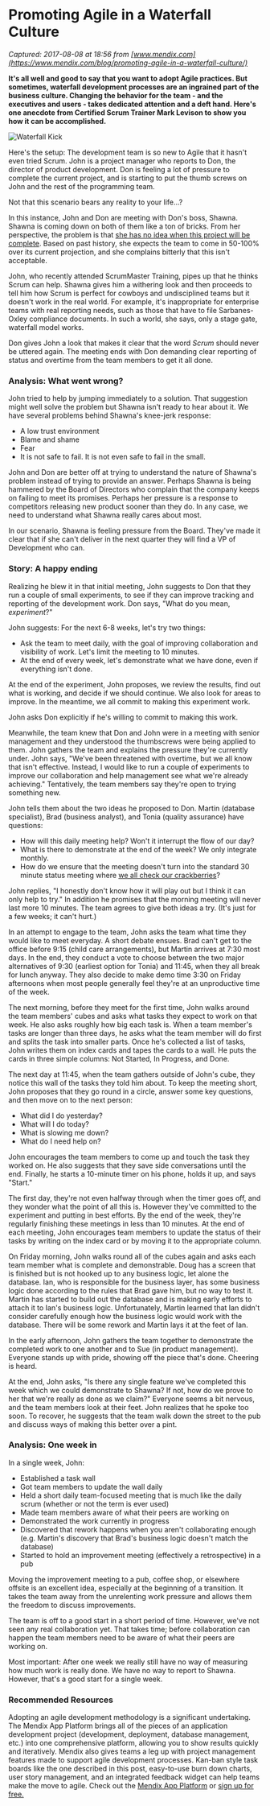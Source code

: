 # Promoting Agile in a Waterfall Culture

_Captured: 2017-08-08 at 18:56 from [www.mendix.com](https://www.mendix.com/blog/promoting-agile-in-a-waterfall-culture/)_

**It's all well and good to say that you want to adopt Agile practices. But sometimes, waterfall development processes are an ingrained part of the business culture. Changing the behavior for the team - and the executives and users - takes dedicated attention and a deft hand. Here's one anecdote from Certified Scrum Trainer Mark Levison to show you how it can be accomplished.**

![Waterfall Kick](https://www.mendix.com/wp-content/uploads/agilewaterfall_iStock_000006213892XSmall-300-300x223.jpg)

Here's the setup: The development team is so new to Agile that it hasn't even tried Scrum. John is a project manager who reports to Don, the director of product development. Don is feeling a lot of pressure to complete the current project, and is starting to put the thumb screws on John and the rest of the programming team.

Not that this scenario bears any reality to your life…?

In this instance, John and Don are meeting with Don's boss, Shawna. Shawna is coming down on both of them like a ton of bricks. From her perspective, the problem is that [she has no idea when this project will be complete](https://www.mendix.com/think-tank/getting-the-momentum-back-how-to-revitalize-a-stalled-project/). Based on past history, she expects the team to come in 50-100% over its current projection, and she complains bitterly that this isn't acceptable.

John, who recently attended ScrumMaster Training, pipes up that he thinks Scrum can help. Shawna gives him a withering look and then proceeds to tell him how Scrum is perfect for cowboys and undisciplined teams but it doesn't work in the real world. For example, it's inappropriate for enterprise teams with real reporting needs, such as those that have to file Sarbanes-Oxley compliance documents. In such a world, she says, only a stage gate, waterfall model works.

Don gives John a look that makes it clear that the word _Scrum_ should never be uttered again. The meeting ends with Don demanding clear reporting of status and overtime from the team members to get it all done.

### Analysis: What went wrong?

John tried to help by jumping immediately to a solution. That suggestion might well solve the problem but Shawna isn't ready to hear about it. We have several problems behind Shawna's knee-jerk response:

  * A low trust environment
  * Blame and shame
  * Fear
  * It is not safe to fail. It is not even safe to fail in the small.

John and Don are better off at trying to understand the nature of Shawna's problem instead of trying to provide an answer. Perhaps Shawna is being hammered by the Board of Directors who complain that the company keeps on failing to meet its promises. Perhaps her pressure is a response to competitors releasing new product sooner than they do. In any case, we need to understand what Shawna really cares about most.

In our scenario, Shawna is feeling pressure from the Board. They've made it clear that if she can't deliver in the next quarter they will find a VP of Development who can.

### Story: A happy ending

Realizing he blew it in that initial meeting, John suggests to Don that they run a couple of small experiments, to see if they can improve tracking and reporting of the development work. Don says, "What do you mean, _experiment_?"

John suggests: For the next 6-8 weeks, let's try two things:

  * Ask the team to meet daily, with the goal of improving collaboration and visibility of work. Let's limit the meeting to 10 minutes.
  * At the end of every week, let's demonstrate what we have done, even if everything isn't done.

At the end of the experiment, John proposes, we review the results, find out what is working, and decide if we should continue. We also look for areas to improve. In the meantime, we all commit to making this experiment work.

John asks Don explicitly if he's willing to commit to making this work.

Meanwhile, the team knew that Don and John were in a meeting with senior management and they understood the thumbscrews were being applied to them. John gathers the team and explains the pressure they're currently under. John says, "We've been threatened with overtime, but we all know that isn't effective. Instead, I would like to run a couple of experiments to improve our collaboration and help management see what we're already achieving." Tentatively, the team members say they're open to trying something new.

John tells them about the two ideas he proposed to Don. Martin (database specialist), Brad (business analyst), and Tonia (quality assurance) have questions:

  * How will this daily meeting help? Won't it interrupt the flow of our day?
  * What is there to demonstrate at the end of the week? We only integrate monthly.
  * How do we ensure that the meeting doesn't turn into the standard 30 minute status meeting where [we all check our crackberries](https://www.mendix.com/think-tank/really-great-ways-to-ruin-a-job-interview/)?

John replies, "I honestly don't know how it will play out but I think it can only help to try." In addition he promises that the morning meeting will never last more 10 minutes. The team agrees to give both ideas a try. (It's just for a few weeks; it can't hurt.)

In an attempt to engage to the team, John asks the team what time they would like to meet everyday. A short debate ensues. Brad can't get to the office before 9:15 (child care arrangements), but Martin arrives at 7:30 most days. In the end, they conduct a vote to choose between the two major alternatives of 9:30 (earliest option for Tonia) and 11:45, when they all break for lunch anyway. They also decide to make demo time 3:30 on Friday afternoons when most people generally feel they're at an unproductive time of the week.

The next morning, before they meet for the first time, John walks around the team members' cubes and asks what tasks they expect to work on that week. He also asks roughly how big each task is. When a team member's tasks are longer than three days, he asks what the team member will do first and splits the task into smaller parts. Once he's collected a list of tasks, John writes them on index cards and tapes the cards to a wall. He puts the cards in three simple columns: Not Started, In Progress, and Done.

The next day at 11:45, when the team gathers outside of John's cube, they notice this wall of the tasks they told him about. To keep the meeting short, John proposes that they go round in a circle, answer some key questions, and then move on to the next person:

  * What did I do yesterday?
  * What will I do today?
  * What is slowing me down?
  * What do I need help on?

John encourages the team members to come up and touch the task they worked on. He also suggests that they save side conversations until the end. Finally, he starts a 10-minute timer on his phone, holds it up, and says "Start."

The first day, they're not even halfway through when the timer goes off, and they wonder what the point of all this is. However they've committed to the experiment and putting in best efforts. By the end of the week, they're regularly finishing these meetings in less than 10 minutes. At the end of each meeting, John encourages team members to update the status of their tasks by writing on the index card or by moving it to the appropriate column.

On Friday morning, John walks round all of the cubes again and asks each team member what is complete and demonstrable. Doug has a screen that is finished but is not hooked up to any business logic, let alone the database. Ian, who is responsible for the business layer, has some business logic done according to the rules that Brad gave him, but no way to test it. Martin has started to build out the database and is making early efforts to attach it to Ian's business logic. Unfortunately, Martin learned that Ian didn't consider carefully enough how the business logic would work with the database. There will be some rework and Martin lays it at the feet of Ian.

In the early afternoon, John gathers the team together to demonstrate the completed work to one another and to Sue (in product management). Everyone stands up with pride, showing off the piece that's done. Cheering is heard.

At the end, John asks, "Is there any single feature we've completed this week which we could demonstrate to Shawna? If not, how do we prove to her that we're really as done as we claim?" Everyone seems a bit nervous, and the team members look at their feet. John realizes that he spoke too soon. To recover, he suggests that the team walk down the street to the pub and discuss ways of making this better over a pint.

### Analysis: One week in

In a single week, John:

  * Established a task wall
  * Got team members to update the wall daily
  * Held a short daily team-focused meeting that is much like the daily scrum (whether or not the term is ever used)
  * Made team members aware of what their peers are working on
  * Demonstrated the work currently in progress
  * Discovered that rework happens when you aren't collaborating enough (e.g. Martin's discovery that Brad's business logic doesn't match the database)
  * Started to hold an improvement meeting (effectively a retrospective) in a pub

Moving the improvement meeting to a pub, coffee shop, or elsewhere offsite is an excellent idea, especially at the beginning of a transition. It takes the team away from the unrelenting work pressure and allows them the freedom to discuss improvements.

The team is off to a good start in a short period of time. However, we've not seen any real collaboration yet. That takes time; before collaboration can happen the team members need to be aware of what their peers are working on.

Most important: After one week we really still have no way of measuring how much work is really done. We have no way to report to Shawna. However, that's a good start for a single week.

### Recommended Resources

Adopting an agile development methodology is a significant undertaking. The Mendix App Platform brings all of the pieces of an application development project (development, deployment, database management, etc.) into one comprehensive platform, allowing you to show results quickly and iteratively. Mendix also gives teams a leg up with project management features made to support agile development processes. Kan-ban style task boards like the one described in this post, easy-to-use burn down charts, user story management, and an integrated feedback widget can help teams make the move to agile. Check out the [Mendix App Platform](https://www.mendix.com/application-platform-as-a-service/) or [sign up for free.](https://www.mendix.com/try-now/)
